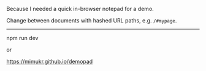 Because I needed a quick in-browser notepad for a demo.

Change between documents with hashed URL paths, e.g. `/#mypage`.

---

npm run dev

or

https://mimukr.github.io/demopad
